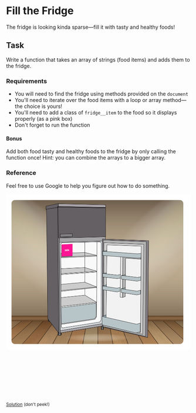 # Fill the Fridge

The fridge is looking kinda sparse—fill it with tasty and healthy foods!

## Task

Write a function that takes an array of strings (food items)
and adds them to the fridge.

### Requirements

- You will need to find the fridge using methods provided on the `document`
- You'll need to iterate over the food items with a loop or array method—the choice is yours!
- You'll need to add a class of `fridge__item` to the food so it displays properly (as a pink box)
- Don't forget to run the function

#### Bonus

Add both food tasty and healthy foods to the fridge by only calling the function once! Hint: you can combine the arrays to a bigger array.

### Reference

Feel free to use Google to help you figure out how to do something.

![](screenshot.png)


&nbsp;

&nbsp;

&nbsp;

&nbsp;

<small>[Solution](https://tinacious.github.io/fill-the-fridge) (don't peek!)</small>
